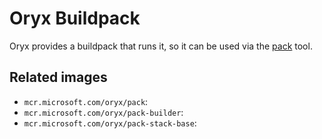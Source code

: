 # Oryx Buildpack

Oryx provides a buildpack that runs it, so it can be used via the [pack][] tool.

## Related images

* `mcr.microsoft.com/oryx/pack`: 
* `mcr.microsoft.com/oryx/pack-builder`: 
* `mcr.microsoft.com/oryx/pack-stack-base`: 

[pack]: https://github.com/buildpack/pack
